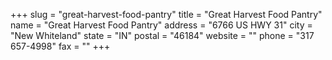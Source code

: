 +++
slug = "great-harvest-food-pantry"
title = "Great Harvest Food Pantry"
name = "Great Harvest Food Pantry"
address = "6766 US HWY 31"
city = "New Whiteland"
state = "IN"
postal = "46184"
website = ""
phone = "317 657-4998"
fax = ""
+++

